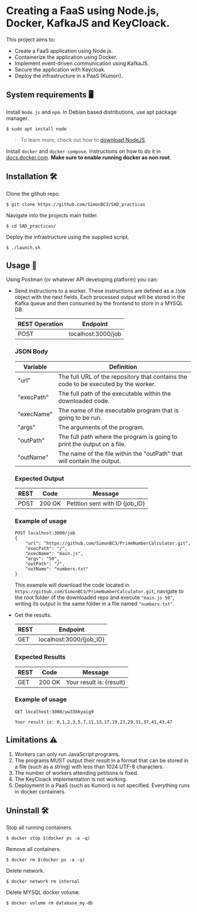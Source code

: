 # Creating a FaaS using Node.js, Docker, KafkaJS and KeyCloack.

This project aims to:

- Create a FaaS application using Node.js.
- Containerize the application using Docker.
- Implement event-driven communication using KafkaJS.
- Secure the application with Keycloak.
- Deploy the infrastructure in a PaaS (Kumori).

## System requirements 🖥️

Install `Node.js` and `npm`. In Debian based distributions, use apt package manager.

```
$ sudo apt install node
```

> To learn more, check out how to [download NodeJS](https://nodejs.org/en/download/).

Install `docker` and `docker-compose`. Instructions on how to do it in [docs.docker.com](https://docs.docker.com/engine/install/ubuntu/#install-using-the-repository). **Make sure to enable running docker as non root**.

## Installation 🛠️

Clone the github repo.

```
$ git clone https://github.com/SimonBC3/SAD_practicas
```

Navigate into the projects main folder.

```
$ cd SAD_practicas/
```

Deploy the infrastructure using the supplied script.

```
$ ./launch.sh
```

## Usage 📑

Using Postman (or whatever API developing platform) you can:

- Send instructions to a worker. These instructions are defined as a `JSON` object with the next fields. Each processed output will be stored in the Kafka queue and then consumed by the frontend to store in a MYSQL DB.

  | REST Operation | Endpoint           |
  | -------------- | ------------------ |
  | POST           | localhost:3000/job |

  ### JSON Body

  | Variable   | Definition                                                                          |
  | ---------- | ----------------------------------------------------------------------------------- |
  | "url"      | The full URL of the repository that contains the code to be executed by the worker. |
  | "execPath" | The full path of the executable within the downloaded code.                         |
  | "execName" | The name of the executable program that is going to be run.                         |
  | "args"     | The arguments of the program.                                                       |
  | "outPath"  | The full path where the program is going to print the output on a file.             |
  | "outName"  | The name of the file within the "outPath" that will contain the output.             |

  ### Expected Output

  | REST | Code   | Message                        |
  | ---- | ------ | ------------------------------ |
  | POST | 200 OK | Petition sent with ID {job_ID} |

  ### Example of usage

  ```
  POST localhost:3000/job
  {
      "url": "https://github.com/SimonBC3/PrimeNumberCalculator.git",
      "execPath": "/",
      "execName": "main.js",
      "args": "50",
      "outPath": "/",
      "outName": "numbers.txt"
  }
  ```

  This example will download the code located in `https://github.com/SimonBC3/PrimeNumberCalculator.git`, navigate to the root folder of the downloaded repo and execute `"main.js 50"`, writing its output in the same folder in a file named `"numbers.txt"`.

- Get the results.

  | REST | Endpoint                |
  | ---- | ----------------------- |
  | GET  | localhost:3000/{job_ID} |

  ### Expected Results

  | REST | Code   | Message                  |
  | ---- | ------ | ------------------------ |
  | GET  | 200 OK | Your result is: {result} |

  ### Example of usage

  ```
  GET localhost:3000/yw33bkyaig9

  Your result is: 0,1,2,3,5,7,11,13,17,19,23,29,31,37,41,43,47
  ```

## Limitations ⚠️

1. Workers can only run JavaScript programs.
2. The programs MUST output their result in a format that can be stored in a file (such as a string) with less than 1024 UTF-8 characters.
3. The number of workers attending petitions is fixed.
4. The KeyCloack implementation is not working.
5. Deployment in a PaaS (such as Kumori) is not specified. Everything runs in docker containers.

## Uninstall 🛠️

Stop all running containers.

```
$ docker stop $(docker ps -a -q)
```

Remove all containers.

```
$ docker rm $(docker ps -a -q)
```

Delete network.

```
$ docker network rm internal
```

Delete MYSQL docker volume.

```
$ docker volume rm database_my-db
```
